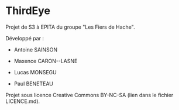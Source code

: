 # ThirdEye
Projet de S3 à EPITA du groupe "Les Fiers de Hache".

Développé par :

- Antoine SAINSON

- Maxence CARON--LASNE

- Lucas MONSEGU

- Paul BENETEAU



Projet sous licence Creative Commons BY-NC-SA (lien dans le fichier LICENCE.md).
